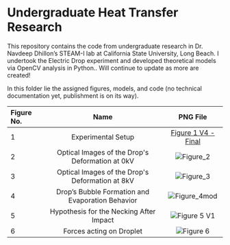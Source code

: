 # Undergraduate Heat Transfer Research
This repository contains the code from undergraduate research in  Dr. Navdeep Dhillon’s STEAM-I lab at California State University, Long Beach. 
I undertook the Electric Drop experiment and developed theoretical models via OpenCV analysis in Python.. Will continue to update as more are created!

In this folder lie the assigned figures, models, and code (no technical documentation yet, publishment is on its way).

| Figure No. | Name | PNG File |
| :------------ | :-------------: | :-------------: |
| 1 | Experimental Setup | [Figure 1 V4 - Final](https://user-images.githubusercontent.com/84933358/209671827-d7d62406-68fc-4521-89e3-ebf0bbb6a57b.png)|
| 2 | Optical Images of the Drop's Deformation at 0kV |![Figure_2](https://user-images.githubusercontent.com/84933358/209671797-3dd20644-07af-46bb-8b0c-d5cd48ff9a2a.png)|
| 3 | Optical Images of the Drop's Deformation at 8kV | ![Figure_3](https://user-images.githubusercontent.com/84933358/209712394-3df8b84e-bbaa-468e-9876-96c0e67cfed3.png) |
| 4 | Drop’s Bubble Formation and Evaporation Behavior | ![Figure_4mod](https://user-images.githubusercontent.com/84933358/209712454-c885f1cc-53f9-4904-b0b0-350b8ade04aa.png) |
| 5 | Hypothesis for the Necking After Impact | ![Figure 5 V1](https://user-images.githubusercontent.com/84933358/209712498-b6cca635-fb16-4823-ace7-8fbe38e5cd1b.png) |
| 6 | Forces acting on Droplet | ![Figure 6](https://user-images.githubusercontent.com/84933358/209713350-b55c38dc-bfdf-41ac-b95c-ec21c39d2da0.png) |
